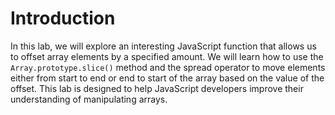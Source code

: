 # Introduction

In this lab, we will explore an interesting JavaScript function that allows us to offset array elements by a specified amount. We will learn how to use the `Array.prototype.slice()` method and the spread operator to move elements either from start to end or end to start of the array based on the value of the offset. This lab is designed to help JavaScript developers improve their understanding of manipulating arrays.
